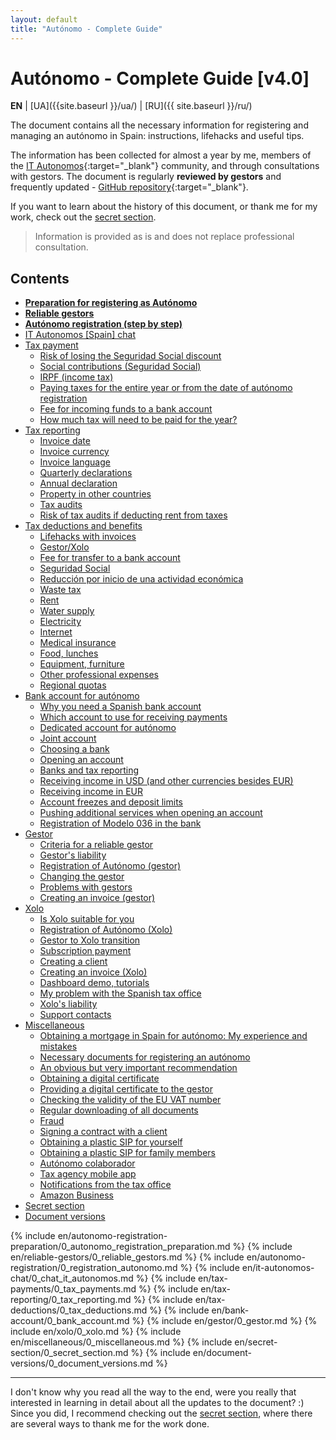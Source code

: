 ```yaml
---
layout: default
title: "Autónomo - Complete Guide"
---
```


<style>
{% include common/common.css %}
</style>

# Autónomo - Complete Guide [v4.0]

**EN** | [UA]({{site.baseurl }}/ua/) | [RU]({{ site.baseurl }}/ru/)

The document contains all the necessary information for registering and managing an autónomo in Spain: instructions,
lifehacks and useful tips.

The information has been collected for almost a year by me, members of
the [IT Autonomos](https://bit.ly/it-autonomos-spain-eng){:target="_blank"} community, and through consultations with
gestors. The document is regularly **reviewed by gestors** and frequently
updated - [GitHub repository](https://bit.ly/it-autonomos-github){:target="_blank"}.

If you want to learn about the history of this document, or thank me for my work, check out
the [secret section](#secret-section).

> Information is provided as is and does not replace professional consultation.

## Contents

- **[Preparation for registering as Autónomo](#preparation-for-registering-as-autónomo)**
- **[Reliable gestors](#reliable-gestors)**
- **[Autónomo registration (step by step)](#autónomo-registration-step-by-step)**
- [IT Autonomos [Spain] chat](#it-autonomos-spain-chat)
- [Tax payment](#tax-payment)
    - [Risk of losing the Seguridad Social discount](#risk-of-losing-the-seguridad-social-discount)
    - [Social contributions (Seguridad Social)](#social-contributions-seguridad-social)
    - [IRPF (income tax)](#irpf-income-tax)
    - [Paying taxes for the entire year or from the date of autónomo registration](#paying-taxes-for-the-entire-year-or-from-the-date-of-autónomo-registration)
    - [Fee for incoming funds to a bank account](#fee-for-incoming-funds-to-a-bank-account)
    - [How much tax will need to be paid for the year?](#how-much-tax-will-need-to-be-paid-for-the-year)
- [Tax reporting](#tax-reporting)
    - [Invoice date](#invoice-date)
    - [Invoice currency](#invoice-currency)
    - [Invoice language](#invoice-language)
    - [Quarterly declarations](#quarterly-declarations)
    - [Annual declaration](#annual-declaration)
    - [Property in other countries](#property-in-other-countries)
    - [Tax audits](#tax-audits)
    - [Risk of tax audits if deducting rent from taxes](#risk-of-tax-audits-if-deducting-rent-from-taxes)
- [Tax deductions and benefits](#tax-deductions-and-benefits)
    - [Lifehacks with invoices](#lifehacks-with-invoices)
    - [Gestor/Xolo](#gestorxolo)
    - [Fee for transfer to a bank account](#fee-for-transfer-to-a-bank-account)
    - [Seguridad Social](#seguridad-social)
    - [Reducción por inicio de una actividad económica](#reducción-por-inicio-de-una-actividad-económica)
    - [Waste tax](#waste-tax)
    - [Rent](#rent)
    - [Water supply](#water-supply)
    - [Electricity](#electricity)
    - [Internet](#internet)
    - [Medical insurance](#medical-insurance)
    - [Food, lunches](#food-lunches)
    - [Equipment, furniture](#equipment-furniture)
    - [Other professional expenses](#other-professional-expenses)
    - [Regional quotas](#regional-quotas)
- [Bank account for autónomo](#bank-account-for-autónomo)
    - [Why you need a Spanish bank account](#why-you-need-a-spanish-bank-account)
    - [Which account to use for receiving payments](#which-account-to-use-for-receiving-payments)
    - [Dedicated account for autónomo](#dedicated-account-for-autónomo)
    - [Joint account](#joint-account)
    - [Choosing a bank](#choosing-a-bank)
    - [Opening an account](#opening-an-account)
    - [Banks and tax reporting](#banks-and-tax-reporting)
    - [Receiving income in USD (and other currencies besides EUR)](#receiving-income-in-usd-and-other-currencies-besides-eur)
    - [Receiving income in EUR](#receiving-income-in-eur)
    - [Account freezes and deposit limits](#account-freezes-and-deposit-limits)
    - [Pushing additional services when opening an account](#pushing-additional-services-when-opening-an-account)
    - [Registration of Modelo 036 in the bank](#registration-of-modelo-036-in-the-bank)
- [Gestor](#gestor-1)
    - [Criteria for a reliable gestor](#criteria-for-a-reliable-gestor)
    - [Gestor's liability](#gestors-liability)
    - [Registration of Autónomo (gestor)](#registration-of-autónomo-gestor)
    - [Changing the gestor](#changing-the-gestor)
    - [Problems with gestors](#problems-with-gestors)
    - [Creating an invoice (gestor)](#creating-an-invoice-gestor)
- [Xolo](#xolo-1)
    - [Is Xolo suitable for you](#is-xolo-suitable-for-you)
    - [Registration of Autónomo (Xolo)](#registration-of-autónomo-xolo)
    - [Gestor to Xolo transition](#gestor-to-xolo-transition)
    - [Subscription payment](#subscription-payment)
    - [Creating a client](#creating-a-client)
    - [Creating an invoice (Xolo)](#creating-an-invoice-xolo)
    - [Dashboard demo, tutorials](#dashboard-demo-tutorials)
    - [My problem with the Spanish tax office](#my-problem-with-the-spanish-tax-office)
    - [Xolo's liability](#xolos-liability)
    - [Support contacts](#support-contacts)
- [Miscellaneous](#miscellaneous)
    - [Obtaining a mortgage in Spain for autónomo: My experience and mistakes](#obtaining-a-mortgage-in-spain-for-autónomo-my-experience-and-mistakes)
    - [Necessary documents for registering an autónomo](#necessary-documents-for-registering-an-autónomo)
    - [An obvious but very important recommendation](#an-obvious-but-very-important-recommendation)
    - [Obtaining a digital certificate](#obtaining-a-digital-certificate)
    - [Providing a digital certificate to the gestor](#providing-a-digital-certificate-to-the-gestor)
    - [Checking the validity of the EU VAT number](#checking-the-validity-of-the-eu-vat-number)
    - [Regular downloading of all documents](#regular-downloading-of-all-documents)
    - [Fraud](#fraud)
    - [Signing a contract with a client](#signing-a-contract-with-a-client)
    - [Obtaining a plastic SIP for yourself](#obtaining-a-plastic-sip-for-yourself)
    - [Obtaining a plastic SIP for family members](#obtaining-a-plastic-sip-for-family-members)
    - [Autónomo colaborador](#autónomo-colaborador)
    - [Tax agency mobile app](#tax-agency-mobile-app)
    - [Notifications from the tax office](#notifications-from-the-tax-office)
    - [Amazon Business](#amazon-business)
- [Secret section](#secret-section)
- [Document versions](#document-versions)

{% include en/autonomo-registration-preparation/0_autonomo_registration_preparation.md %}
{% include en/reliable-gestors/0_reliable_gestors.md %}
{% include en/autonomo-registration/0_registration_autonomo.md %}
{% include en/it-autonomos-chat/0_chat_it_autonomos.md %}
{% include en/tax-payments/0_tax_payments.md %}
{% include en/tax-reporting/0_tax_reporting.md %}
{% include en/tax-deductions/0_tax_deductions.md %}
{% include en/bank-account/0_bank_account.md %}
{% include en/gestor/0_gestor.md %}
{% include en/xolo/0_xolo.md %}
{% include en/miscellaneous/0_miscellaneous.md %}
{% include en/secret-section/0_secret_section.md %}
{% include en/document-versions/0_document_versions.md %}

---

I don't know why you read all the way to the end, were you really that interested in learning in detail about all the
updates to the document? :)
Since you did, I recommend checking out the [secret section](#secret-section), where there are several ways to thank
me for the work done.
